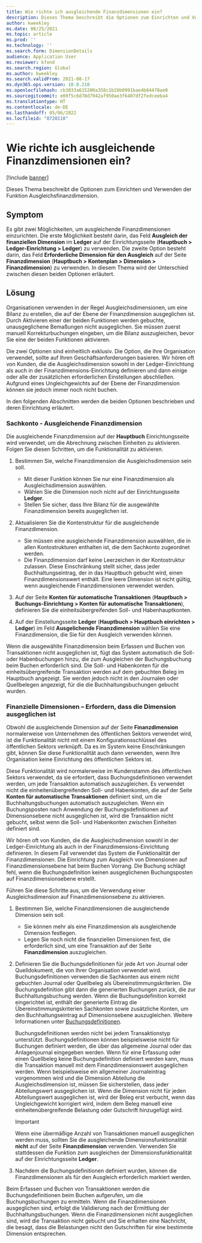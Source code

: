 ```yaml
---
title: Wie richte ich ausgleichende Finanzdimensionen ein?
description: Dieses Thema beschreibt die Optionen zum Einrichten und Verwenden der Funktion Ausgleichsfinanzdimension.
author: kweekley
ms.date: 08/25/2021
ms.topic: article
ms.prod: ''
ms.technology: ''
ms.search.form: DimensionDetails
audience: Application User
ms.reviewer: kfend
ms.search.region: Global
ms.author: kweekley
ms.search.validFrom: 2021-08-17
ms.dyn365.ops.version: 10.0.210
ms.openlocfilehash: cb3033a615200a358c1b28b0991bae4b84470ae0
ms.sourcegitcommit: e09f5c6d78d7942af950ae3f6407df2fedceeba4
ms.translationtype: HT
ms.contentlocale: de-DE
ms.lasthandoff: 05/06/2022
ms.locfileid: "8720110"
---
```

# <a name="how-do-i-set-up-balancing-financial-dimensions"></a>Wie richte ich ausgleichende Finanzdimensionen ein?

[!include [banner](../includes/banner.md)]

Dieses Thema beschreibt die Optionen zum Einrichten und Verwenden der Funktion Ausgleichsfinanzdimension.

## <a name="symptom"></a>Symptom

Es gibt zwei Möglichkeiten, um ausgleichende Finanzdimensionen einzurichten. Die erste Möglichkeit besteht darin, das Feld **Ausgleich der finanziellen Dimension** im **Ledger** auf der Einrichtungsseite (**Hauptbuch \> Ledger-Einrichtung \> Ledger**) zu verwenden. Die zweite Option besteht darin, das Feld **Erforderliche Dimension für den Ausgleich** auf der Seite **Finanzdimension** (**Hauptbuch > Kontenplan \> Dimension \> Finanzdimension**) zu verwenden. In diesem Thema wird der Unterschied zwischen diesen beiden Optionen erläutert.

## <a name="resolution"></a>Lösung

Organisationen verwenden in der Regel Ausgleichsdimensionen, um eine Bilanz zu erstellen, die auf der Ebene der Finanzdimension ausgeglichen ist. Durch Aktivieren einer der beiden Funktionen werden gebuchte, unausgeglichene Bemaßungen nicht ausgeglichen. Sie müssen zuerst manuell Korrekturbuchungen eingeben, um die Bilanz auszugleichen, bevor Sie eine der beiden Funktionen aktivieren.

Die zwei Optionen sind einheitlich exklusiv. Die Option, die Ihre Organisation verwendet, sollte auf Ihren Geschäftsanforderungen basieren. Wir hören oft von Kunden, die die Ausgleichsdimension sowohl in der Ledger-Einrichtung als auch in der Finanzdimensions-Einrichtung definieren und dann einige oder alle der zusätzlichen erforderlichen Einstellungen abschließen. Aufgrund eines Ungleichgewichts auf der Ebene der Finanzdimension können sie jedoch immer noch nicht buchen.

In den folgenden Abschnitten werden die beiden Optionen beschrieben und deren Einrichtung erläutert.

### <a name="ledger--balancing-financial-dimension"></a>Sachkonto - Ausgleichende Finanzdimension

Die ausgleichende Finanzdimension auf der **Hauptbuch** Einrichtungsseite wird verwendet, um die Abrechnung zwischen Einheiten zu aktivieren. Folgen Sie diesen Schritten, um die Funktionalität zu aktivieren.

1. Bestimmen Sie, welche Finanzdimension die Ausgleichsdimension sein soll.

    - Mit dieser Funktion können Sie nur eine Finanzdimension als Ausgleichsdimension auswählen.
    - Wählen Sie die Dimension noch nicht auf der Einrichtungsseite **Ledger**.
    - Stellen Sie sicher, dass Ihre Bilanz für die ausgewählte Finanzdimension bereits ausgeglichen ist.

2. Aktualisieren Sie die Kontenstruktur für die ausgleichende Finanzdimension.

    - Sie müssen eine ausgleichende Finanzdimension auswählen, die in allen Kontostrukturen enthalten ist, die dem Sachkonto zugeordnet werden.
    - Die Finanzdimension darf keine Leerzeichen in der Kontostruktur zulassen. Diese Einschränkung stellt sicher, dass jeder Buchhaltungseintrag, der in das Hauptbuch gebucht wird, einen Finanzdimensionswert enthält. Eine leere Dimension ist nicht gültig, wenn ausgleichende Finanzdimensionen verwendet werden.

3. Auf der Seite **Konten für automatische Transaktionen** (**Hauptbuch \> Buchungs-Einrichtung \> Konten für automatische Transaktionen**), definieren Sie die einheitsübergreifenden Soll- und Habenhauptkonten.
4. Auf der Einstellungsseite **Ledger** (**Hauptbuch \> Hauptbuch einrichten \> Ledger**) im Feld **Ausgelichende Finanzdimension** wählen Sie eine Finanzdimension, die Sie für den Ausgleich verwenden können.

Wenn die ausgewählte Finanzdimension beim Erfassen und Buchen von Transaktionen nicht ausgeglichen ist, fügt das System automatisch die Soll- oder Habenbuchungen hinzu, die zum Ausgleichen der Buchungsbuchung beim Buchen erforderlich sind. Die Soll- und Habenkonten für die einheitsübergreifende Transaktion werden auf dem gebuchten Beleg im Hauptbuch angezeigt. Sie werden jedoch nicht in den Journalen oder Quellbelegen angezeigt, für die die Buchhaltungsbuchungen gebucht wurden.

### <a name="financial-dimensions--require-the-dimension-to-be-balanced"></a>Finanzielle Dimensionen – Erfordern, dass die Dimension ausgeglichen ist

Obwohl die ausgleichende Dimension auf der Seite **Finanzdimension** normalerweise von Unternehmen des öffentlichen Sektors verwendet wird, ist die Funktionalität nicht mit einem Konfigurationsschlüssel des öffentlichen Sektors verknüpft. Da es im System keine Einschränkungen gibt, können Sie diese Funktionalität auch dann verwenden, wenn Ihre Organisation keine Einrichtung des öffentlichen Sektors ist.

Diese Funktionalität wird normalerweise im Kundenstamm des öffentlichen Sektors verwendet, da sie erfordert, dass Buchungsdefinitionen verwendet werden, um jede Transaktion automatisch auszugleichen. Es verwendet nicht die einheitenübergreifenden Soll- und Habenkonten, die auf der Seite **Konten für automatische Transaktionen** definiert sind, um die Buchhaltungsbuchungen automatisch auszugleichen. Wenn ein Buchungsposten nach Anwendung der Buchungsdefinitionen auf Dimensionsebene nicht ausgeglichen ist, wird die Transaktion nicht gebucht, selbst wenn die Soll- und Habenkonten zwischen Einheiten definiert sind.

Wir hören oft von Kunden, die die Ausgleichsdimension sowohl in der Ledger-Einrichtung als auch in der Finanzdimensions-Einrichtung definieren. In diesem Fall verwendet das System die Funktionalität der Finanzdimensionen. Die Einrichtung zum Ausgleich von Dimensionen auf Finanzdimensionsebene hat beim Buchen Vorrang. Die Buchung schlägt fehl, wenn die Buchungsdefinition keinen ausgeglichenen Buchungsposten auf Finanzdimensionsebene erstellt.

Führen Sie diese Schritte aus, um die Verwendung einer Ausgleichsdimension auf Finanzdimensionsebene zu aktivieren.

1. Bestimmen Sie, welche Finanzdimensionen die ausgleichende Dimension sein soll.

    - Sie können mehr als eine Finanzdimension als ausgleichende Dimension festlegen.
    - Legen Sie noch nicht die finanziellen Dimensionen fest, die erforderlich sind, um eine Transaktion auf der Seite **Finanzdimension** auszugleichen.

2. Definieren Sie die Buchungsdefinitionen für jede Art von Journal oder Quelldokument, die von Ihrer Organisation verwendet wird. Buchungsdefinitionen verwenden die Sachkonten aus einem nicht gebuchten Journal oder Quellbeleg als Übereinstimmungskriterien. Die Buchungsdefinition gibt dann die generierten Buchungen zurück, die zur Buchhaltungsbuchung werden. Wenn die Buchungsdefinition korrekt eingerichtet ist, enthält der generierte Eintrag die Übereinstimmungskriterien Sachkonten sowie zusätzliche Konten, um den Buchhaltungseintrag auf Dimensionsebene auszugleichen. Weitere Informationen unter [Buchungsdefinitionen](posting-definitions.md). 
   
   Buchungsdefinitionen werden nicht bei jedem Transaktionstyp unterstützt. Buchungsdefinitionen können beispielsweise nicht für Buchungen definiert werden, die über das allgemeine Journal oder das Anlagenjournal eingegeben werden. Wenn für eine Erfassung oder einen Quellbeleg keine Buchungsdefinition definiert werden kann, muss die Transaktion manuell mit dem Finanzdimensionswert ausgeglichen werden. Wenn beispielsweise ein allgemeiner Journaleintrag vorgenommen wird und die Dimension Abteilung die Ausgleichsdimension ist, müssen Sie sicherstellen, dass jeder Abteilungswert ausgeglichen ist.  Wenn die Dimension nicht für jeden Abteilungswert ausgeglichen ist, wird der Beleg erst verbucht, wenn das Ungleichgewicht korrigiert wird, indem dem Beleg manuell eine einheitenübergreifende Belastung oder Gutschrift hinzugefügt wird. 

    > [!IMPORTANT]
    > Wenn eine übermäßige Anzahl von Transaktionen manuell ausgeglichen werden muss, sollten Sie die ausgleichende Dimensionsfunktionalität **nicht** auf der Seite **Finanzdimension** verwenden. Verwenden Sie stattdessen die Funktion zum ausgleichen der Dimensionsfunktionalität auf der Einrichtungsseite **Ledger**.

3. Nachdem die Buchungsdefinitionen definiert wurden, können die Finanzdimensionen als für den Ausgleich erforderlich markiert werden.

Beim Erfassen und Buchen von Transaktionen werden die Buchungsdefinitionen beim Buchen aufgerufen, um die Buchungsbuchungen zu ermitteln. Wenn die Finanzdimensionen ausgeglichen sind, erfolgt die Validierung nach der Ermittlung der Buchhaltungsbuchungen. Wenn die Finanzdimensionen nicht ausgeglichen sind, wird die Transaktion nicht gebucht und Sie erhalten eine Nachricht, die besagt, dass die Belastungen nicht den Gutschriften für eine bestimmte Dimension entsprechen.
